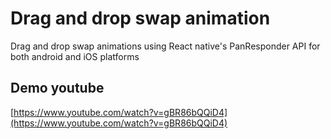 # Drag and drop swap animation

Drag and drop swap animations using React native's PanResponder API for both android and iOS platforms

## Demo youtube

[https://www.youtube.com/watch?v=gBR86bQQiD4](https://www.youtube.com/watch?v=gBR86bQQiD4)